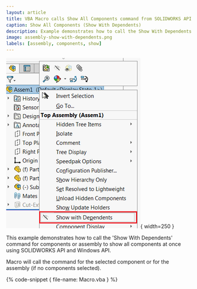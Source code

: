```yaml
---
layout: article
title: VBA Macro calls Show All Components command from SOLIDWORKS API
caption: Show All Components (Show With Dependents)
description: Example demonstrates how to call the Show With Dependents command for components or assembly using SOLIDWORKS API
image: assembly-show-with-dependents.png
labels: [assembly, components, show]
---
```

![Show With Dependents command in assembly](assembly-show-with-dependents.png){ width=250 }

This example demonstrates how to call the 'Show With Dependents' command for components or assembly to show all components at once using SOLIDWORKS API and Windows API.

Macro will call the command for the selected component or for the assembly (if no components selected).

{% code-snippet { file-name: Macro.vba } %}